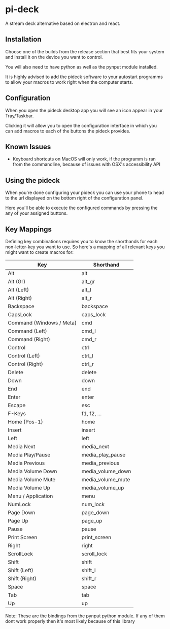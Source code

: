 # pi-deck

A stream deck alternative based on electron and react.

## Installation

Choose one of the builds from the release section that best fits your system and install it on the device you want to control.

You will also need to have python as well as the pynput module installed.

It is highly advised to add the pideck software to your autostart programms to allow your macros to work right when the computer starts.

## Configuration

When you open the pideck desktop app you will see an icon appear in your Tray/Taskbar.

Clicking it will allow you to open the configuration interface in which you can add macros to each of the buttons the pideck provides.

## Known Issues

- Keyboard shortcuts on MacOS will only work, if the programm is ran from the commandline, because of issues with OSX's accessibility API

## Using the pideck

When you're done configuring your pideck you can use your phone to head to the url displayed on the bottom right of the configuration panel.

Here you'll be able to execute the configured commands by pressing the any of your assigned buttons.

## Key Mappings

Defining key combinations requires you to know the shorthands for each non-letter-key you want to use. So here's a mapping of all relevant keys you might want to create macros for:

| Key                      | Shorthand         |
| ------------------------ | ----------------- |
| Alt                      | alt               |
| Alt (Gr)                 | alt_gr            |
| Alt (Left)               | alt_l             |
| Alt (Right)              | alt_r             |
| Backspace                | backspace         |
| CapsLock                 | caps_lock         |
| Command (Windows / Meta) | cmd               |
| Command (Left)           | cmd_l             |
| Command (Right)          | cmd_r             |
| Control                  | ctrl              |
| Control (Left)           | ctrl_l            |
| Control (Right)          | ctrl_r            |
| Delete                   | delete            |
| Down                     | down              |
| End                      | end               |
| Enter                    | enter             |
| Escape                   | esc               |
| F-Keys                   | f1, f2, ...       |
| Home (Pos-1)             | home              |
| Insert                   | insert            |
| Left                     | left              |
| Media Next               | media_next        |
| Media Play/Pause         | media_play_pause  |
| Media Previous           | media_previous    |
| Media Volume Down        | media_volume_down |
| Media Volume Mute        | media_volume_mute |
| Media Volume Up          | media_volume_up   |
| Menu / Application       | menu              |
| NumLock                  | num_lock          |
| Page Down                | page_down         |
| Page Up                  | page_up           |
| Pause                    | pause             |
| Print Screen             | print_screen      |
| Right                    | right             |
| ScrollLock               | scroll_lock       |
| Shift                    | shift             |
| Shift (Left)             | shift_l           |
| Shift (Right)            | shift_r           |
| Space                    | space             |
| Tab                      | tab               |
| Up                       | up                |

Note: These are the bindings from the pynput python module. If any of them dont work properly then it's most likely because of this library
